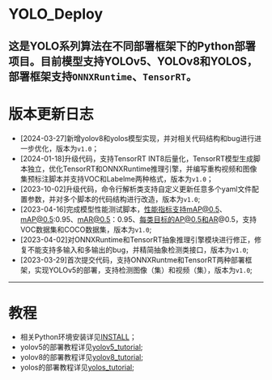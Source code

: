 # YOLO_Deploy
这是YOLO系列算法在不同部署框架下的Python部署项目。目前模型支持YOLOv5、YOLOv8和YOLOS，部署框架支持`ONNXRuntime`、`TensorRT`。
---

# 版本更新日志
- [2024-03-27]新增yolov8和yolos模型实现，并对相关代码结构和bug进行进一步优化，版本为`v1.0`；
- [2024-01-18]升级代码，支持TensorRT INT8后量化，TensorRT模型生成脚本独立，优化TensorRT和ONNXRuntime推理引擎，并编写重构视频和图像集预标注脚本并支持VOC和Labelme两种格式，版本为`v1.0`；
- [2023-10-02]升级代码，命令行解析类支持自定义更新任意多个yaml文件配置参数，并对多个脚本的代码结构进行改造，版本为`v1.0`;
- [2023-04-16]完成模型性能测试脚本，性能指标支持mAP@0.5、mAP@0.5:0.95、mAR@0.5：0.95、每类目标的AP@0.5和AR@0.5，支持VOC数据集和COCO数据集，版本为`v1.0`;
- [2023-04-02]对ONNXRuntime和TensorRT抽象推理引擎模块进行修正，修复不能支持多输入和多输出的bug，并精简抽象检测类接口，版本为`v1.0`;
- [2023-03-29]首次提交代码，支持ONNXRuntme和TensorRT两种部署框架，实现YOLOv5的部署，支持检测图像（集）和视频（集），版本为`v1.0`;

---
# 教程
- 相关Python环境安装详见[INSTALL](docs/INSTALL.md)；
- yolov5的部署教程详见[yolov5_tutorial](docs/models/yolov5.md);
- yolov8的部署教程详见[yolov8_tutorial](docs/models/yolov8.md);
- yolos的部署教程详见[yolos_tutorial](docs/models/yolos.md);
